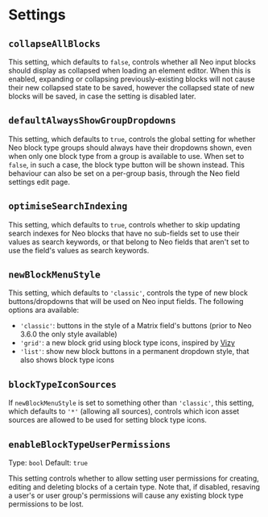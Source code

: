 # Settings

## `collapseAllBlocks`

This setting, which defaults to `false`, controls whether all Neo input blocks should display as collapsed when loading an element editor. When this is enabled, expanding or collapsing previously-existing blocks will not cause their new collapsed state to be saved, however the collapsed state of new blocks will be saved, in case the setting is disabled later.

## `defaultAlwaysShowGroupDropdowns`

This setting, which defaults to `true`, controls the global setting for whether Neo block type groups should always have their dropdowns shown, even when only one block type from a group is available to use. When set to `false`, in such a case, the block type button will be shown instead. This behaviour can also be set on a per-group basis, through the Neo field settings edit page.

## `optimiseSearchIndexing`

This setting, which defaults to `true`, controls whether to skip updating search indexes for Neo blocks that have no sub-fields set to use their values as search keywords, or that belong to Neo fields that aren't set to use the field's values as search keywords.

## `newBlockMenuStyle`

This setting, which defaults to `'classic'`, controls the type of new block buttons/dropdowns that will be used on Neo input fields. The following options ara available:

- `'classic'`: buttons in the style of a Matrix field's buttons (prior to Neo 3.6.0 the only style available)
- `'grid'`: a new block grid using block type icons, inspired by [Vizy](https://github.com/verbb/vizy)
- `'list'`: show new block buttons in a permanent dropdown style, that also shows block type icons

## `blockTypeIconSources`

If `newBlockMenuStyle` is set to something other than `'classic'`, this setting, which defaults to `'*'` (allowing all sources), controls which icon asset sources are allowed to be used for setting block type icons.

## `enableBlockTypeUserPermissions`

Type: `bool`
Default: `true`

This setting controls whether to allow setting user permissions for creating, editing and deleting blocks of a certain type. Note that, if disabled, resaving a user's or user group's permissions will cause any existing block type permissions to be lost.
